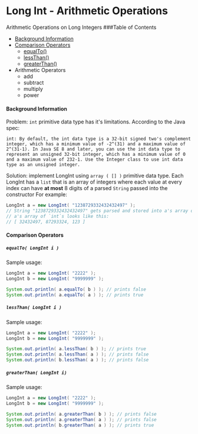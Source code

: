 # Long Int - Arithmetic Operations
Arithmetic Operations on Long Integers
###Table of Contents
- [Background Information](#background-information)
- [Comparison Operators](#comparison-operators)
   - [equalTo()](#equalto-longint-i-)
   - [lessThan()](#lessthan-longint-i-)
   - [greaterThan()](#greaterthan-longint-i)
- Arithmetic Operators
   - add
   - subtract
   - multiply
   - power
   
#### Background Information
Problem: `int` primitive data type has it's limitations. According to the Java spec:

``int: By default, the int data type is a 32-bit signed two's complement integer, which has a minimum value of -2^(31) and a maximum value of 2^(31-1). In Java SE 8 and later, you can use the int data type to represent an unsigned 32-bit integer, which has a minimum value of 0 and a maximum value of 232-1. Use the Integer class to use int data type as an unsigned integer.
``

Solution: implement LongInt using ```array ( [] )``` primitive data type. Each LongInt has a `list` that is an array of integers where each value at every index can have **at most** 8 digits of a parsed ``String`` passed into the constructor
For example:

```java
LongInt a = new LongInt( "1238729332432432497" );
// String "1238729332432432497" gets parsed and stored into a's array of `int`s
// a's array of `int`s looks like this:
// [ 32432497, 87293324, 123 ]
```

#### Comparison Operators
##### `equalTo( LongInt i )`
Sample usage:
```java
LongInt a = new LongInt( "2222" );
LongInt b = new LongInt( "9999999" );

System.out.println( a.equalTo( b ) ); // prints false
System.out.println( a.equalTo( a ) ); // prints true
```

##### `lessThan( LongInt i )`
Sample usage:
```java
LongInt a = new LongInt( "2222" );
LongInt b = new LongInt( "9999999" );

System.out.println( a.lessThan( b ) ); // prints true
System.out.println( a.lessThan( a ) ); // prints false
System.out.println( b.lessThan( a ) ); // prints false
```

##### `greaterThan( LongInt i)`
Sample usage:
```java
LongInt a = new LongInt( "2222" );
LongInt b = new LongInt( "9999999" );

System.out.println( a.greaterThan( b ) ); // prints false
System.out.println( a.greaterThan( a ) ); // prints false
System.out.println( b.greaterThan( a ) ); // prints true
```
